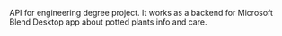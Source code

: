 API for engineering degree project. It works as a backend for Microsoft Blend Desktop app about potted plants info and care.